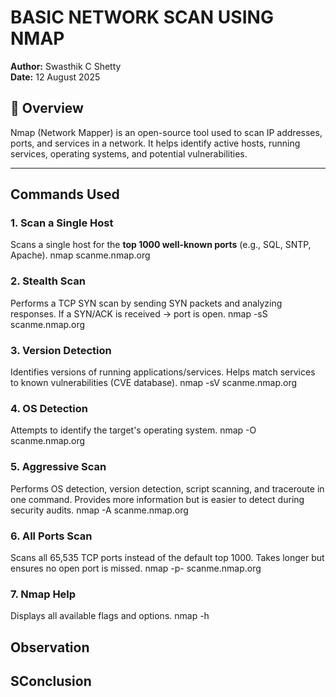 # BASIC NETWORK SCAN USING NMAP

**Author:** Swasthik C Shetty  
**Date:** 12 August 2025  

## 📌 Overview
Nmap (Network Mapper) is an open-source tool used to scan IP addresses, ports, and services in a network. It helps identify active hosts, running services, operating systems, and potential vulnerabilities.

---

## Commands Used

### 1. Scan a Single Host
Scans a single host for the **top 1000 well-known ports** (e.g., SQL, SNTP, Apache).
nmap scanme.nmap.org
### 2. Stealth Scan
Performs a TCP SYN scan by sending SYN packets and analyzing responses.
If a SYN/ACK is received → port is open.
nmap -sS scanme.nmap.org
### 3. Version Detection
Identifies versions of running applications/services.
Helps match services to known vulnerabilities (CVE database).
nmap -sV scanme.nmap.org
### 4. OS Detection
Attempts to identify the target's operating system.
nmap -O scanme.nmap.org
### 5. Aggressive Scan
Performs OS detection, version detection, script scanning, and traceroute in one command.
Provides more information but is easier to detect during security audits.
nmap -A scanme.nmap.org
### 6. All Ports Scan
Scans all 65,535 TCP ports instead of the default top 1000.
Takes longer but ensures no open port is missed.
nmap -p- scanme.nmap.org
### 7. Nmap Help
Displays all available flags and options.
nmap -h

## Observation
## SConclusion
